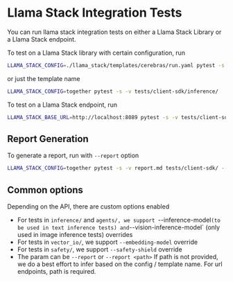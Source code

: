 # Llama Stack Integration Tests
You can run llama stack integration tests on either a Llama Stack Library or a Llama Stack endpoint.

To test on a Llama Stack library with certain configuration, run
```bash
LLAMA_STACK_CONFIG=./llama_stack/templates/cerebras/run.yaml pytest -s -v tests/client-sdk/inference/
```
or just the template name
```bash
LLAMA_STACK_CONFIG=together pytest -s -v tests/client-sdk/inference/
```

To test on a Llama Stack endpoint, run
```bash
LLAMA_STACK_BASE_URL=http://localhost:8089 pytest -s -v tests/client-sdk/inference
```

## Report Generation

To generate a report, run with `--report` option
```bash
LLAMA_STACK_CONFIG=together pytest -s -v report.md tests/client-sdk/ --report
```

## Common options
Depending on the API, there are custom options enabled
- For tests in `inference/` and `agents/, we support `--inference-model` (to be used in text inference tests) and `--vision-inference-model` (only used in image inference tests) overrides
- For tests in `vector_io/`, we support `--embedding-model` override
- For tests in `safety/`, we support `--safety-shield` override
- The param can be `--report` or `--report <path>`
If path is not provided, we do a best effort to infer based on the config / template name. For url endpoints, path is required.
